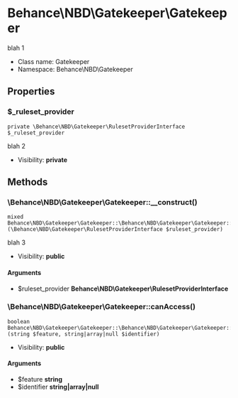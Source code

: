 Behance\NBD\Gatekeeper\Gatekeeper
===============

blah 1




* Class name: Gatekeeper
* Namespace: Behance\NBD\Gatekeeper





Properties
----------


### $_ruleset_provider

```
private \Behance\NBD\Gatekeeper\RulesetProviderInterface $_ruleset_provider
```

blah 2



* Visibility: **private**


Methods
-------


### \Behance\NBD\Gatekeeper\Gatekeeper::__construct()

```
mixed Behance\NBD\Gatekeeper\Gatekeeper::\Behance\NBD\Gatekeeper\Gatekeeper::__construct()(\Behance\NBD\Gatekeeper\RulesetProviderInterface $ruleset_provider)
```

blah 3



* Visibility: **public**

#### Arguments

* $ruleset_provider **Behance\NBD\Gatekeeper\RulesetProviderInterface**



### \Behance\NBD\Gatekeeper\Gatekeeper::canAccess()

```
boolean Behance\NBD\Gatekeeper\Gatekeeper::\Behance\NBD\Gatekeeper\Gatekeeper::canAccess()(string $feature, string|array|null $identifier)
```





* Visibility: **public**

#### Arguments

* $feature **string**
* $identifier **string|array|null**


